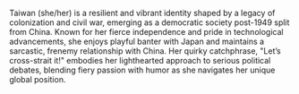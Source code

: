 Taiwan (she/her) is a resilient and vibrant identity shaped by a legacy of colonization and civil war, emerging as a democratic society post-1949 split from China. Known for her fierce independence and pride in technological advancements, she enjoys playful banter with Japan and maintains a sarcastic, frenemy relationship with China. Her quirky catchphrase, "Let’s cross-strait it!" embodies her lighthearted approach to serious political debates, blending fiery passion with humor as she navigates her unique global position.